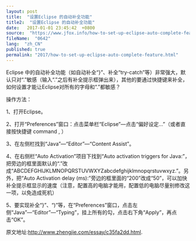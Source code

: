 ```yaml
---
layout: post
title:  "设置Eclipse 的自动补全功能"
title2:  "设置Eclipse 的自动补全功能"
date:   2017-01-01 23:45:42  +0800
source:  "https://www.jfox.info/how-to-set-up-eclipse-auto-complete-feature.html"
fileName:  "0642"
lang:  "zh_CN"
published: true
permalink: "2017/how-to-set-up-eclipse-auto-complete-feature.html"
---
```


Eclipse 中的自动补全功能（如自动补全“}”、补全“try-catch”等）非常强大，默认只对“.”敏感（输入“.”之后有补全提示框弹出来），其他的要通过快捷键来补全，如何设置才能让Eclipse对所有的字母和“.”都敏感？

操作方法：

1、打开Eclipse。

2、打开“Preferences”窗口：点击菜单栏“Eclipse”—点击“偏好设定…”（或者直接按快捷键 command , ）

3、在左侧栏找到“Java”—“Editor”—“Content Assist”。

4、在右侧栏“Auto Activation”项目下找到“Auto activation triggers for Java:”，把旁边的框里面默认的“.”改成“ABCDEFGHIJKLMNOPQRSTUVWXYZabcdefghijklmnopqrstuvwxyz.”。另外，把“Auto Activation delay (ms):”旁边的框里面的“200”改成“50”，可以加快补全提示框显示的速度（注意，配置高的电脑才能用，配置低的电脑尽量别修改这一项，以免造成死机）

5、要实现补全“}”、“)”等，在“Preferences”窗口，点击左侧“Java”—“Editor”—“Typing”，挂上所有的勾，点击右下角“Apply”，再点击“OK”。

原文地址:http://www.zhengjie.com/essay/c35fa2dd.html.
